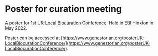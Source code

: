 # Poster for curation meeting

A poster for [1st UK-Local Biocuration Conference](https://www.biocuration.org/1st-uk-local-biocuration-conference-programme/). Held in EBI Hinxton in May 2022.

Poster can be accessed at [https://www.genestorian.org/posterUK-LocalBiocurationConference/](https://www.genestorian.org/posterUK-LocalBiocurationConference/).